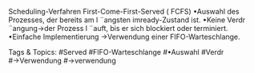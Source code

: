 Scheduling-Verfahren
First-Come-First-Served ( FCFS)
•Auswahl des Prozesses, der bereits am l ¨angsten imready-Zustand ist.
•Keine Verdr ¨angung→der Prozess l ¨auft, bis er sich blockiert oder terminiert.
•Einfache Implementierung →Verwendung einer FIFO-Warteschlange.

   Tags & Topics:
   #Served
   #FIFO-Warteschlange
   #•Auswahl
   #Verdr
   #→Verwendung
   #→verwendung